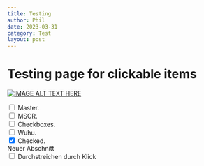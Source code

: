 ```yaml
---
title: Testing
author: Phil
date: 2023-03-31
category: Test
layout: post
---
```


# Testing page for clickable items

[![IMAGE ALT TEXT HERE](https://head-coaches.de/wp-content/plugins/under-construction-page/themes/rocket/rocket.png)](https://www.youtube.com/watch?v=dQw4w9WgXcQ)

<div>
  <input type="checkbox" name="uchk">
  <label for="uchk">Master.</label>
</div>
<div>
  <input type="checkbox" name="uchk">
  <label for="uchk">MSCR.</label>
</div>
<div>
  <input type="checkbox" name="uchk">
  <label for="uchk">Checkboxes.</label>
</div>
<div>
  <input type="checkbox" name="uchk">
  <label for="uchk">Wuhu.</label>
</div>
<div>
  <input type="checkbox" name="chk" checked>
  <label for="chk">Checked.</label>
</div>

<div class="form-group ">
    <label for="inputName" class="col-md-1 control-label">Neuer Abschnitt</label>  
    <div class="col-md-5">
        <div class="checkbox">
            <input type="checkbox" name="packersOff" id="packers" value="1"/>
            <label for="packers" class="strikethrough">Durchstreichen durch Klick</label>
        </div>
     </div>
</div>
